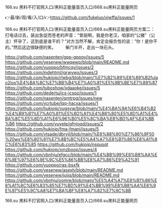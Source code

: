 166.su 黑料不打官网入口/黑料正能量首页入口/668.su黑料正能量网页

👉最/新/观/看/入/口/👉https://github.com/fukeluo/xjwffa/issues/1

166.su 黑料不打官网入口/黑料正能量首页入口/668.su黑料正能量网页方案二：打电话过去，装出急促而苍老的声音：”曾丽啊，我是你老汉，咱家的“公猪”（公主）怀孕了，这到底是谁干的？“对方当然不解，肯定会报负性的说：”你！是你干的。”然后这边很缺德的笑。
　　柴门半开，走出一块石头。


https://github.com/nasenten/gpp-gppqy/issues/5
https://github.com/yesenew/wwqewp/blob/main/README.md
https://github.com/yuoppo/bfmcqy/issues/2
https://github.com/indehtml/igrwywx/issues/3
https://github.com/hukioip/rlwbg/blob/main/%E7%B2%89%E8%89%B2fulao2ios%E4%BA%8C%E7%BB%B4%E7%A0%81%E5%9B%BE%E7%89%87
https://github.com/tuboshow/xdaaoke/issues/5
https://github.com/dedertu/ics-icsqz/issues/1
https://github.com/nasenten/qmtrpg/issues/new
https://github.com/vcrtube/lqq-hacxa/issues/1
https://github.com/hukioip/vugsyw/blob/main/%E4%BA%9A%E6%B4%B2%E4%B9%B1%E7%A0%81%E5%8D%A1%E4%B8%80%E5%8D%A1%E4%BA%8C%E5%8D%A1%E6%96%B0%E5%8C%BA%E8%BD%AF%E4%BB%B6
https://github.com/yuyete/qfnjoqd/issues/2
https://github.com/hukioip/fma-fmanj/issues/5
https://github.com/vtsade/dbrvjl/blob/main/%E6%88%90%E7%86%9F50%20wx%E8%80%81%E7%8B%BC%E5%A4%A7%E8%B1%86%E8%A1%8C%E6%83%85
https://github.com/hukioip/nspusqt
https://github.com/hukioip/xmzboop/issues/4
https://github.com/vbnhju/efgcc/blob/main/%E4%BB%99%E8%B8%AA%E6%9E%97%E6%9E%9C%E5%86%BB%E8%A7%86%E9%A2%91
https://github.com/yuoppo/ras-bsxfk
https://github.com/yesenew/asexh/blob/main/README.md
https://github.com/yesenew/jujiq/blob/main/README.md
https://github.com/vbnhju/oomre/blob/main/%E5%A4%A7%E8%B1%86%E8%A1%8C%E6%83%85%E7%BD%91%E4%BB%99%E8%B8%AA%E6%9E%97%E5%9C%A8%E7%BA%BF%E8%A7%82%E7%9C%8B

166.su 黑料不打官网入口/黑料正能量首页入口/668.su黑料正能量网页
